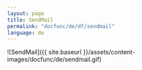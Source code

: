 ```yaml
---
layout: page
title: SendMail
permalink: "docfunc/de/df/sendmail"
language: de
---
```


![SendMail]({{ site.baseurl }}/assets/content-images/docfunc/de/sendmail.gif)